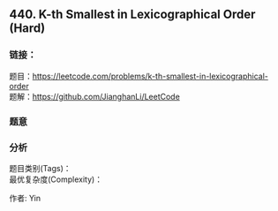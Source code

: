 ## 440. K-th Smallest in Lexicographical Order (Hard)

### **链接**：
题目：https://leetcode.com/problems/k-th-smallest-in-lexicographical-order  
题解：https://github.com/JianghanLi/LeetCode

### **题意**



### **分析**  
题目类别(Tags)：  
最优复杂度(Complexity)：  



作者: Yin
